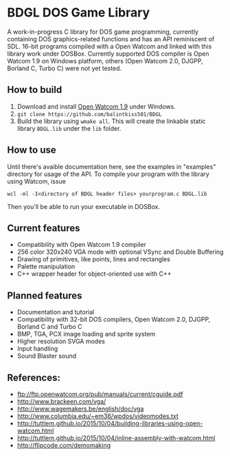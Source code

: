 # BDGL DOS Game Library
A work-in-progress C library for DOS game programming, currently containing DOS graphics-related functions and has an API reminiscent of SDL. 16-bit programs compiled with a Open Watcom and linked with this library work under DOSBox. Currently supported DOS compiler is Open Watcom 1.9 on Windows platform, others (Open Watcom 2.0, DJGPP, Borland C, Turbo C) were not yet tested.

## How to build

1. Download and install [Open Watcom 1.9](ftp://ftp.openwatcom.org/pub/open-watcom-c-win32-1.9.exe) under Windows.
2. `git clone https://github.com/balintkiss501/BDGL`
3. Build the library using `wmake all`. This will create the linkable static library `BDGL.lib` under the `lib` folder.

## How to use

Until there's avaible documentation here, see the examples in "examples" directory for usage of the API. To compile your program with the library using Watcom, issue

```
wcl -ml -I<directory of BDGL header files> yourprogram.c BDGL.lib
```

Then you'll be able to run your executable in DOSBox.

## Current features

* Compatibility with Open Watcom 1.9 compiler
* 256 color 320x240 VGA mode with optional VSync and Double Buffering
* Drawing of primitives, like points, lines and rectangles
* Palette manipulation
* C++ wrapper header for object-oriented use with C++

## Planned features

* Documentation and tutorial
* Compatibility with 32-bit DOS compilers, Open Watcom 2.0, DJGPP, Borland C and Turbo C
* BMP, TGA, PCX image loading and sprite system
* Higher resolution SVGA modes
* Input handling
* Sound Blaster sound

## References:

* <ftp://ftp.openwatcom.org/pub/manuals/current/cguide.pdf>
* <http://www.brackeen.com/vga/>
* <http://www.wagemakers.be/english/doc/vga>
* <http://www.columbia.edu/~em36/wpdos/videomodes.txt>
* <http://tuttlem.github.io/2015/10/04/building-libraries-using-open-watcom.html>
* <http://tuttlem.github.io/2015/10/04/inline-assembly-with-watcom.html>
* <http://flipcode.com/demomaking>
